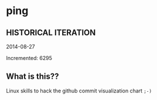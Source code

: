 # ping

## HISTORICAL ITERATION
2014-08-27

Incremented: 6295

## What is this?? 
Linux skills to hack the github commit visualization chart `;-)`
